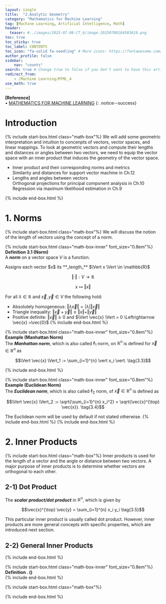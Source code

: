 ```yaml
---
layout: single
title:  "2.Analytic Geometry"
category: "Mathematics for Machine Learning"
tag: [Machine Learning, Artificial Intelligence, Math]
header:
  teaser: #../images/2025-07-08-CT_6/image-20250708184503610.png
toc: true
toc_sticky: true
toc_label: CONTENTS
toc_icon: "fa-solid fa-seedling" # More icons: https://fontawesome.com/v6/search?ic=free
author_profile: false
sidebar:
    nav: "counts"
search: true # Change true to false if you don't want to have this article be searched 
redirect_from:
    - /Machine Learning/MfML_4
use_math: true
---
```


**[Reference]** <br>
$\bullet$ [MATHEMATICS FOR MACHINE LEARNING](https://mml-book.github.io/)
{: .notice--success}

# Introduction 
{% include start-box.html class="math-box"%}
We will add some geometric interpretation and intuition to concenpts of vectors, vector spaces, and linear mappings. 
To look at geometric vectors and compute their lengths and distances or angles between two vectors, we need to equip the vector space with an inner product that induces the geometry of the vector space. 

- Inner product and their corresponding norms and metrics
    <div class="indented-paragraph" markdown="1">
    Similarity and distances for support vector machine in Ch.12
    </div>
- Lengths and angles between vectors
    <div class="indented-paragraph" markdown="1">
    Orthogonal projections for principal component analysis in Ch.10<br>
    Regression via maximum likelihood estimation in Ch.9
    </div>
{% include end-box.html %}

# 1. Norms
{% include start-box.html class="math-box"%}
We will discuss the notion of the length of vectors using the concept of a norm.

{% include start-box.html class="math-box-inner" font_size="0.8em"%}
**Definition 3.1 (Norm)**<br>
A **_norm_** on a vector space $V$ is a function.
<div class="indented-paragraph" markdown="1">
Assigns each vector $x$ its **_length_** $\Vert x \Vert \in \mathbb{R}$
</div>

$$\Vert \cdot \Vert: V \rightarrow \mathbb{R} \tag{3.1}$$

$$x \mapsto \Vert x \Vert \tag{3.2}$$

For all $\lambda \in \mathbb{R}$ and $\vec{x}, \vec{y} \in V$ the following hold:

- Absolutely homogeneous: $\Vert \lambda \vec{x} \Vert = \vert \lambda \vert \Vert \vec{x} \Vert$
- Triangle inequality: $\Vert \vec{x} + \vec{y} \Vert \le \Vert x \Vert + \Vert \vec{y} \Vert$
- Positive definite: $\Vert \vec{x} \Vert \ge 0$ and $\Vert \vec{x} \Vert = 0 \Leftrightarrow \vec{x} =\vec{0}$
{% include end-box.html %}

{% include start-box.html class="math-box-inner" font_size="0.8em"%}
**Example (Manhattan Norm)**<br>
The **_Manhattan norm_**, which is also called $\ell_1$ norm, on $\mathbb{R}^n$ is defined for $\vec{x} \in \mathbb{R}^n$ as

$$\Vert \vec{x} \Vert_1 := \sum_{i=1}^{n} \vert x_i \vert. \tag{3.3}$$

{% include end-box.html %}

{% include start-box.html class="math-box-inner" font_size="0.8em"%}
**Example (Euclidean Norm)**<br>
The **_Euclidean norm_**, which is also called $\ell_2$ norm, of $\vec{x} \in \mathbb{R}^n$ is defined as

$$\Vert \vec{x} \Vert_2 := \sqrt{\sum_{i=1}^{n} x_i^2} = \sqrt{\vec{x}^{\top} \vec{x}}. \tag{3.4}$$

The Euclidean norm will be used by default if not stated otherwise.
{% include end-box.html %}
{% include end-box.html %}

# 2. Inner Products
{% include start-box.html class="math-box"%}
Inner products is used for the length of a vector and the angle or distance between two vectors.
A major purpose of inner products is to determine whether vectors are orthogonal to each other.

## 2-1) Dot Product
The **_scalar product/dot product_** in $\mathbb{R}^n$, which is given by 

$$\vec{x}^{\top} \vec{y} = \sum_{i=1}^{n} x_i y_i \tag{3.5}$$

This particular inner product is usually called dot product.
However, inner products are more general concepts with specific properties, which are introduced next section.

## 2-2) General Inner Products


{% include end-box.html %}








<div class="indented-paragraph" markdown="1">

</div>

{% include start-box.html class="math-box-inner" font_size="0.8em"%}
**Definition . ()**<br>
{% include end-box.html %}


{% include start-box.html class="math-box"%}

{% include end-box.html %}